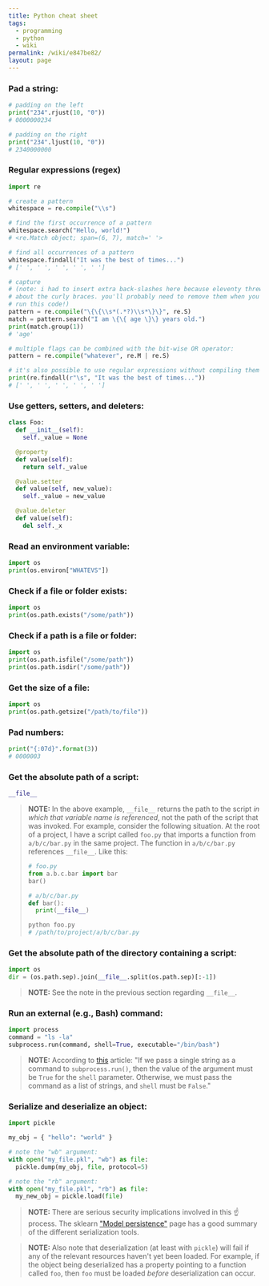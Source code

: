 ```yaml
---
title: Python cheat sheet
tags:
  - programming
  - python
  - wiki
permalink: /wiki/e847be82/
layout: page
---
```


### Pad a string:

```python
# padding on the left
print("234".rjust(10, "0"))
# 0000000234

# padding on the right
print("234".ljust(10, "0"))
# 2340000000
```

### Regular expressions (regex)

```python
import re

# create a pattern
whitespace = re.compile("\\s")

# find the first occurrence of a pattern
whitespace.search("Hello, world!")
# <re.Match object; span=(6, 7), match=' '>

# find all occurrences of a pattern
whitespace.findall("It was the best of times...")
# [' ', ' ', ' ', ' ', ' ']

# capture
# (note: i had to insert extra back-slashes here because eleventy threw a fit
# about the curly braces. you'll probably need to remove them when you actually
# run this code!)
pattern = re.compile("\{\{\\s*(.*?)\\s*\}\}", re.S)
match = pattern.search("I am \{\{ age \}\} years old.")
print(match.group(1))
# 'age'

# multiple flags can be combined with the bit-wise OR operator:
pattern = re.compile("whatever", re.M | re.S)

# it's also possible to use regular expressions without compiling them first:
print(re.findall(r"\s", "It was the best of times..."))
# [' ', ' ', ' ', ' ', ' ']
```

### Use getters, setters, and deleters:

```python
class Foo:
  def __init__(self):
    self._value = None

  @property
  def value(self):
    return self._value

  @value.setter
  def value(self, new_value):
    self._value = new_value

  @value.deleter
  def value(self):
    del self._x
```

### Read an environment variable:

```python
import os
print(os.environ["WHATEVS"])
```

### Check if a file or folder exists:

```python
import os
print(os.path.exists("/some/path"))
```

### Check if a path is a file or folder:

```python
import os
print(os.path.isfile("/some/path"))
print(os.path.isdir("/some/path"))
```

### Get the size of a file:

```python
import os
print(os.path.getsize("/path/to/file"))
```

### Pad numbers:

```python
print("{:07d}".format(3))
# 0000003
```

### Get the absolute path of a script:

```python
__file__
```

> **NOTE:** In the above example, `__file__` returns the path to the script _in which that variable name is referenced_, not the path of the script that was invoked. For example, consider the following situation. At the root of a project, I have a script called `foo.py` that imports a function from `a/b/c/bar.py` in the same project. The function in `a/b/c/bar.py` references `__file__`. Like this:
>
> ```python
> # foo.py
> from a.b.c.bar import bar
> bar()
> ```
>
> ```python
> # a/b/c/bar.py
> def bar():
>   print(__file__)
> ```
>
> ```bash
> python foo.py
> # /path/to/project/a/b/c/bar.py
> ```

### Get the absolute path of the directory containing a script:

```python
import os
dir = (os.path.sep).join(__file__.split(os.path.sep)[:-1])
```

> **NOTE:** See the note in the previous section regarding `__file__`.

### Run an external (e.g., Bash) command:

```python
import process
command = "ls -la"
subprocess.run(command, shell=True, executable="/bin/bash")
```

> **NOTE:** According to [this](https://www.baeldung.com/linux/python-run-bash-command) article: "If we pass a single string as a command to `subprocess.run()`, then the value of the argument must be `True` for the `shell` parameter. Otherwise, we must pass the command as a list of strings, and `shell` must be `False`."

### Serialize and deserialize an object:

```python
import pickle

my_obj = { "hello": "world" }

# note the "wb" argument:
with open("my_file.pkl", "wb") as file:
  pickle.dump(my_obj, file, protocol=5)

# note the "rb" argument:
with open("my_file.pkl", "rb") as file:
  my_new_obj = pickle.load(file)
```

> **NOTE:** There are serious security implications involved in this ☝️ process. The sklearn ["Model persistence"](https://scikit-learn.org/stable/model_persistence.html) page has a good summary of the different serialization tools.

> **NOTE:** Also note that deserialization (at least with `pickle`) will fail if any of the relevant resources haven't yet been loaded. For example, if the object being deserialized has a property pointing to a function called `foo`, then `foo` must be loaded _before_ deserialization can occur.
